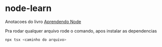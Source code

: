 # node-learn

Anotacoes do livro [Aprendendo Node](https://www.amazon.com.br/Aprendendo-Node-Usando-JavaScript-Servidor/dp/8575225405/ref=sr_1_1?adgrpid=82680340513&hvadid=425982502219&hvdev=c&hvlocphy=9100780&hvnetw=g&hvqmt=e&hvrand=7567523380322781820&hvtargid=kwd-466488063830&hydadcr=5625_11235137&sr=8-1) 

Pra rodar qualquer arquivo rode o comando, apos instalar as dependencias

```bash
npx tsx <caminho do arquivo>
```